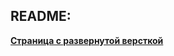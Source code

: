 ## README:

[**Страница с развернутой версткой**]([https://vercel.com/qargos-projects/project-1](https://project-1-one-omega.vercel.app/))
